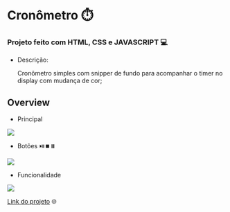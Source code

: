 # Cronômetro :stopwatch:

###  Projeto feito com HTML, CSS e JAVASCRIPT :computer:

- Descrição:
  
  Cronômetro simples com snipper de fundo para acompanhar o timer no display com mudança de cor;

## Overview

- Principal

![](C:\Users\maykon%20vinicius\DIO-PROJECTS\cronometro\assets\crono.png)

- Botões :play_or_pause_button::stop_button::pause_button:

![](C:\Users\maykon%20vinicius\DIO-PROJECTS\cronometro\assets\buttons-display.png)

- Funcionalidade

![](C:\Users\maykon%20vinicius\DIO-PROJECTS\cronometro\assets\cronometro.gif)



[Link do projeto](https://portcronometro.netlify.app/) :globe_with_meridians:
